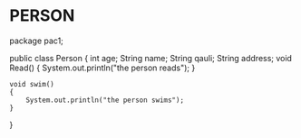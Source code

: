 # PERSON
package pac1;

public class Person {
	int age;
	String name; 
	String qauli;
	String address;
	void Read()
	{
		System.out.println("the person reads");
	}
	
	void swim()
	{
		System.out.println("the person swims");
	}
	

}
